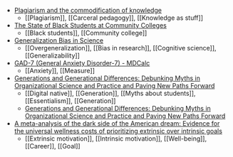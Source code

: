 - [Plagiarism and the commodification of knowledge](https://link.springer.com/article/10.1007/s10734-022-00926-5)
	- [[Plagiarism]], [[Carceral pedagogy]], [[Knowledge as stuff]]
- [The State of Black Students at Community Colleges](https://jointcenter.org/the-state-of-black-students-at-community-colleges/)
	- [[Black students]], [[Community college]]
- [Generalization Bias in Science](http://philsci-archive.pitt.edu/21027/)
	- [[Overgeneralization]], [[Bias in research]], [[Cognitive science]], [[Generalizability]]
- [GAD-7 (General Anxiety Disorder-7) - MDCalc](https://www.mdcalc.com/calc/1727/gad7-general-anxiety-disorder7)
	- [[Anxiety]], [[Measure]]
- [Generations and Generational Differences: Debunking Myths in Organizational Science and Practice and Paving New Paths Forward](https://www.researchgate.net/publication/343888626_Generations_and_Generational_Differences_Debunking_Myths_in_Organizational_Science_and_Practice_and_Paving_New_Paths_Forward)
	- [[Digital native]], [[Generation]], [[Myths about students]], [[Essentialism]], [[Generation]]
	- [Generations and Generational Differences: Debunking Myths in Organizational Science and Practice and Paving New Paths Forward](https://link.springer.com/article/10.1007/s10869-020-09715-2)
- [A meta-analysis of the dark side of the American dream: Evidence for the universal wellness costs of prioritizing extrinsic over intrinsic goals](https://www.researchgate.net/publication/362642165_A_meta-analysis_of_the_dark_side_of_the_American_dream_Evidence_for_the_universal_wellness_costs_of_prioritizing_extrinsic_over_intrinsic_goals)
	- [[Extrinsic motivation]], [[Intrinsic motivation]], [[Well-being]], [[Career]], [[Goal]]